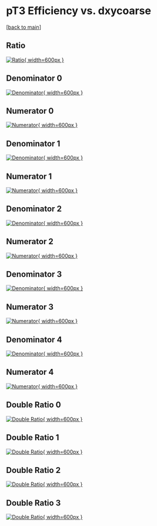 # pT3 Efficiency vs. dxycoarse

[[back to main](./)]



## Ratio

[![Ratio](../mtv/var/pT3_base_13_1_eff_dxycoarse.png){ width=600px }](../mtv/var/pT3_base_13_1_eff_dxycoarse.pdf)

## Denominator 0

[![Denominator](../mtv/den/pT3_base_13_1_eff_dxycoarse_den0.png){ width=600px }](../mtv/den/pT3_base_13_1_eff_dxycoarse_den0.pdf)

## Numerator 0

[![Numerator](../mtv/num/pT3_base_13_1_eff_dxycoarse_num0.png){ width=600px }](../mtv/num/pT3_base_13_1_eff_dxycoarse_num0.pdf)

## Denominator 1

[![Denominator](../mtv/den/pT3_base_13_1_eff_dxycoarse_den1.png){ width=600px }](../mtv/den/pT3_base_13_1_eff_dxycoarse_den1.pdf)

## Numerator 1

[![Numerator](../mtv/num/pT3_base_13_1_eff_dxycoarse_num1.png){ width=600px }](../mtv/num/pT3_base_13_1_eff_dxycoarse_num1.pdf)

## Denominator 2

[![Denominator](../mtv/den/pT3_base_13_1_eff_dxycoarse_den2.png){ width=600px }](../mtv/den/pT3_base_13_1_eff_dxycoarse_den2.pdf)

## Numerator 2

[![Numerator](../mtv/num/pT3_base_13_1_eff_dxycoarse_num2.png){ width=600px }](../mtv/num/pT3_base_13_1_eff_dxycoarse_num2.pdf)

## Denominator 3

[![Denominator](../mtv/den/pT3_base_13_1_eff_dxycoarse_den3.png){ width=600px }](../mtv/den/pT3_base_13_1_eff_dxycoarse_den3.pdf)

## Numerator 3

[![Numerator](../mtv/num/pT3_base_13_1_eff_dxycoarse_num3.png){ width=600px }](../mtv/num/pT3_base_13_1_eff_dxycoarse_num3.pdf)

## Denominator 4

[![Denominator](../mtv/den/pT3_base_13_1_eff_dxycoarse_den4.png){ width=600px }](../mtv/den/pT3_base_13_1_eff_dxycoarse_den4.pdf)

## Numerator 4

[![Numerator](../mtv/num/pT3_base_13_1_eff_dxycoarse_num4.png){ width=600px }](../mtv/num/pT3_base_13_1_eff_dxycoarse_num4.pdf)

## Double Ratio 0

[![Double Ratio](../mtv/ratio/pT3_base_13_1_eff_dxycoarse_ratio0.png){ width=600px }](../mtv/ratio/pT3_base_13_1_eff_dxycoarse_ratio0.pdf)

## Double Ratio 1

[![Double Ratio](../mtv/ratio/pT3_base_13_1_eff_dxycoarse_ratio1.png){ width=600px }](../mtv/ratio/pT3_base_13_1_eff_dxycoarse_ratio1.pdf)

## Double Ratio 2

[![Double Ratio](../mtv/ratio/pT3_base_13_1_eff_dxycoarse_ratio2.png){ width=600px }](../mtv/ratio/pT3_base_13_1_eff_dxycoarse_ratio2.pdf)

## Double Ratio 3

[![Double Ratio](../mtv/ratio/pT3_base_13_1_eff_dxycoarse_ratio3.png){ width=600px }](../mtv/ratio/pT3_base_13_1_eff_dxycoarse_ratio3.pdf)

